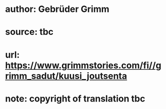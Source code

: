 # author: Gebrüder Grimm
# source: tbc
# url: https://www.grimmstories.com/fi//grimm_sadut/kuusi_joutsenta
# note: copyright of translation tbc


